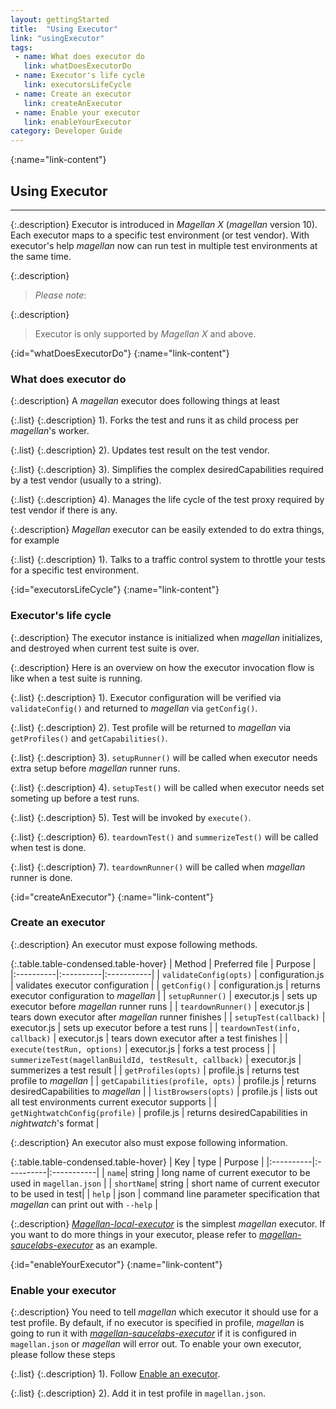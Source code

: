 ```yaml
---
layout: gettingStarted
title:  "Using Executor"
link: "usingExecutor"
tags: 
 - name: What does executor do
   link: whatDoesExecutorDo
 - name: Executor's life cycle
   link: executorsLifeCycle
 - name: Create an executor
   link: createAnExecutor
 - name: Enable your executor
   link: enableYourExecutor
category: Developer Guide
---
```


{:name="link-content"}
## Using Executor
---

{:.description}
Executor is introduced in _Magellan X_ (_magellan_ version 10). Each executor maps to a specific test environment (or test vendor). With executor's help _magellan_ now can run test in multiple test environments at the same time. 

{:.description}
> _Please note_: 

{:.description}
> Executor is only supported by _Magellan X_ and above.

{:id="whatDoesExecutorDo"}
{:name="link-content"}
### What does executor do

{:.description}
A _magellan_ executor does following things at least

{:.list}
{:.description}
1). Forks the test and runs it as child process per _magellan_'s worker. 

{:.list}
{:.description}
2). Updates test result on the test vendor.

{:.list}
{:.description}
3). Simplifies the complex desiredCapabilities required by a test vendor (usually to a string).

{:.list}
{:.description}
4). Manages the life cycle of the test proxy required by test vendor if there is any.

{:.description}
_Magellan_ executor can be easily extended to do extra things, for example

{:.list}
{:.description}
1). Talks to a traffic control system to throttle your tests for a specific test environment.


{:id="executorsLifeCycle"}
{:name="link-content"}
### Executor's life cycle

{:.description}
The executor instance is initialized when _magellan_ initializes, and destroyed when current test suite is over. 

{:.description}
Here is an overview on how the executor invocation flow is like when a test suite is running.

{:.list}
{:.description}
1). Executor configuration will be verified via `validateConfig()` and returned to _magellan_ via `getConfig()`.

{:.list}
{:.description}
2). Test profile will be returned to _magellan_ via `getProfiles()` and `getCapabilities()`.

{:.list}
{:.description}
3). `setupRunner()` will be called when executor needs extra setup before _magellan_ runner runs.

{:.list}
{:.description}
4). `setupTest()` will be called when executor needs set someting up before a test runs.

{:.list}
{:.description}
5). Test will be invoked by `execute()`.

{:.list}
{:.description}
6). `teardownTest()` and `summerizeTest()` will be called when test is done.

{:.list}
{:.description}
7). `teardownRunner()` will be called when _magellan_ runner is done.


{:id="createAnExecutor"}
{:name="link-content"}
### Create an executor

{:.description}
An executor must expose following methods.

{:.table.table-condensed.table-hover}
| Method | Preferred file | Purpose |
|:----------|:----------|:-----------|
| `validateConfig(opts)` | configuration.js | validates executor configuration | 
| `getConfig()` | configuration.js | returns executor configuration to _magellan_ |
| `setupRunner()` | executor.js | sets up executor before _magellan_ runner runs |
| `teardownRunner()` | executor.js | tears down executor after _magellan_ runner finishes |
| `setupTest(callback)` | executor.js | sets up executor before a test runs |
| `teardownTest(info, callback)` | executor.js | tears down executor after a test finishes |
| `execute(testRun, options)` | executor.js | forks a test process |
| `summerizeTest(magellanBuildId, testResult, callback)` | executor.js | summerizes a test result |
| `getProfiles(opts)` | profile.js | returns test profile to _magellan_ |
| `getCapabilities(profile, opts)` | profile.js | returns desiredCapabilities to _magellan_ |
| `listBrowsers(opts)` | profile.js | lists out all test environments current executor supports | 
| `getNightwatchConfig(profile)` | profile.js | returns desiredCapabilities in _nightwatch_'s format  |

{:.description}
An executor also must expose following information.

{:.table.table-condensed.table-hover}
| Key | type | Purpose |
|:----------|:----------|:-----------|
| `name`| string | long name of current executor to be used in `magellan.json` |
| `shortName`| string | short name of current executor to be used in test|
| `help` | json | command line parameter specification that _magellan_ can print out with `--help` |

{:.description}
_[Magellan-local-executor](https://github.com/TestArmada/magellan-local-executor)_ is the simplest _magellan_ executor. If you want to do more things in your executor, please refer to _[magellan-saucelabs-executor](https://github.com/TestArmada/magellan-saucelabs-executor)_ as an example.

{:id="enableYourExecutor"}
{:name="link-content"}
### Enable your executor

{:.description}
You need to tell _magellan_ which executor it should use for a test profile. By default, if no executor is specified in profile, _magellan_ is going to run it with _[magellan-saucelabs-executor](https://github.com/TestArmada/magellan-saucelabs-executor)_ if it is configured in `magellan.json` or _magellan_ will error out. To enable your own executor, please follow these steps

{:.list}
{:.description}
1). Follow [Enable an executor](#enableAnExecutor).

{:.list}
{:.description}
2). Add it in test profile in `magellan.json`.

<code data-gist-id="38099f892a51d1eb34bad4efc710b82b" data-gist-line="42-45"></code>

